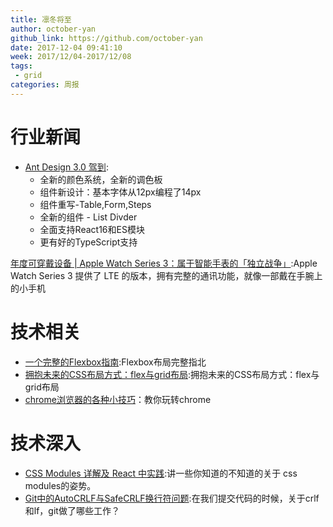 ```yaml
---
title: 凛冬将至
author: october-yan
github_link: https://github.com/october-yan
date: 2017-12-04 09:41:10
week: 2017/12/04-2017/12/08
tags:
 - grid
categories: 周报
---
```


# 行业新闻

- [Ant Design 3.0 驾到](https://zhuanlan.zhihu.com/p/31783676?utm_medium=social&utm_source=qq):
  
  - 全新的颜色系统，全新的调色板
  - 组件新设计：基本字体从12px编程了14px
  - 组件重写-Table,Form,Steps
  - 全新的组件 - List Divder
  - 全面支持React16和ES模块
  - 更有好的TypeScript支持


[年度可穿戴设备 | Apple Watch Series 3：属于智能手表的「独立战争」](http://www.geekpark.net/news/224595):Apple Watch Series 3 提供了 LTE 的版本，拥有完整的通讯功能，就像一部戴在手腕上的小手机
  
  
  
  
# 技术相关

- [一个完整的Flexbox指南](https://www.w3cplus.com/css3/a-guide-to-flexbox-new.html):Flexbox布局完整指北
- [拥抱未来的CSS布局方式：flex与grid布局](https://github.com/xingbofeng/css-grid-flex):拥抱未来的CSS布局方式：flex与grid布局
- [chrome浏览器的各种小技巧](https://mp.weixin.qq.com/s/zWs_yXVr5pwHFEjwFQG8Zw)：教你玩转chrome


# 技术深入

- [CSS Modules 详解及 React 中实践](https://github.com/camsong/blog/issues/5):讲一些你知道的不知道的关于 css modules的姿势。
- [Git中的AutoCRLF与SafeCRLF换行符问题](http://www.cnblogs.com/flying_bat/p/3324769.html):在我们提交代码的时候，关于crlf和lf，git做了哪些工作？
